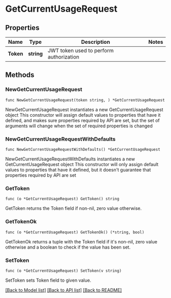 # GetCurrentUsageRequest

## Properties

Name | Type | Description | Notes
------------ | ------------- | ------------- | -------------
**Token** | **string** | JWT token used to perform authorization | 

## Methods

### NewGetCurrentUsageRequest

`func NewGetCurrentUsageRequest(token string, ) *GetCurrentUsageRequest`

NewGetCurrentUsageRequest instantiates a new GetCurrentUsageRequest object
This constructor will assign default values to properties that have it defined,
and makes sure properties required by API are set, but the set of arguments
will change when the set of required properties is changed

### NewGetCurrentUsageRequestWithDefaults

`func NewGetCurrentUsageRequestWithDefaults() *GetCurrentUsageRequest`

NewGetCurrentUsageRequestWithDefaults instantiates a new GetCurrentUsageRequest object
This constructor will only assign default values to properties that have it defined,
but it doesn't guarantee that properties required by API are set

### GetToken

`func (o *GetCurrentUsageRequest) GetToken() string`

GetToken returns the Token field if non-nil, zero value otherwise.

### GetTokenOk

`func (o *GetCurrentUsageRequest) GetTokenOk() (*string, bool)`

GetTokenOk returns a tuple with the Token field if it's non-nil, zero value otherwise
and a boolean to check if the value has been set.

### SetToken

`func (o *GetCurrentUsageRequest) SetToken(v string)`

SetToken sets Token field to given value.



[[Back to Model list]](../README.md#documentation-for-models) [[Back to API list]](../README.md#documentation-for-api-endpoints) [[Back to README]](../README.md)


